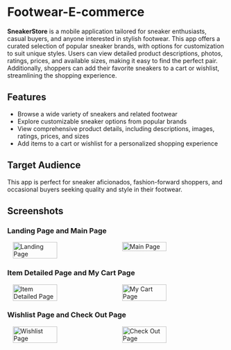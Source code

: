 # Footwear-E-commerce

**SneakerStore** is a mobile application tailored for sneaker enthusiasts, casual buyers, and anyone interested in stylish footwear. This app offers a curated selection of popular sneaker brands, with options for customization to suit unique styles. Users can view detailed product descriptions, photos, ratings, prices, and available sizes, making it easy to find the perfect pair. Additionally, shoppers can add their favorite sneakers to a cart or wishlist, streamlining the shopping experience.

## Features
- Browse a wide variety of sneakers and related footwear
- Explore customizable sneaker options from popular brands
- View comprehensive product details, including descriptions, images, ratings, prices, and sizes
- Add items to a cart or wishlist for a personalized shopping experience

## Target Audience
This app is perfect for sneaker aficionados, fashion-forward shoppers, and occasional buyers seeking quality and style in their footwear.

## Screenshots

### Landing Page and Main Page

<div style="display: flex; justify-content: space-around;">
  <img src="https://github.com/user-attachments/assets/763ee12d-4623-4971-bb0e-672b5751c732" alt="Landing Page" width="45%" />
  <img src="https://github.com/user-attachments/assets/1ccc7c87-567a-418b-b20d-8a3f38f22e7f" alt="Main Page" width="45%" />
</div>

### Item Detailed Page and My Cart Page

<div style="display: flex; justify-content: space-around;">
    <img src="https://github.com/user-attachments/assets/7d96d6e8-a256-4336-90b6-e0b466a1f466" alt="Item Detailed Page" width="45%" />
    <img src="https://github.com/user-attachments/assets/a13356ac-a8ea-463a-a18e-277a1d5fbde3" alt="My Cart Page" width="45%" />
</div>

### Wishlist Page and Check Out Page

<div style="display: flex; justify-content: space-around;">
    <img src="https://github.com/user-attachments/assets/35b8b2ea-6684-4135-8e35-6f76e01b7d93" alt="Wishlist Page" width="45%" />
    <img src= alt="https://github.com/user-attachments/assets/616bfabe-4a1d-4abe-a282-c46a334b3e0c" alt="Check Out Page" width="45%" />
</div>
